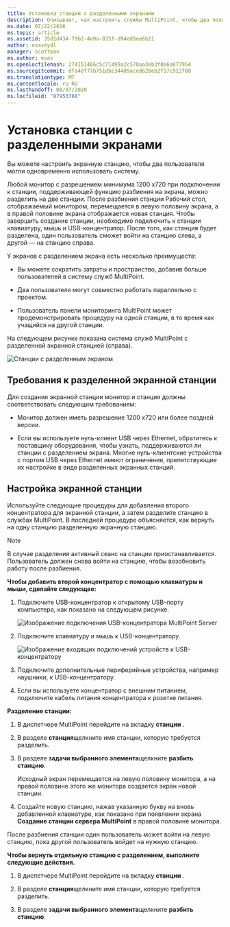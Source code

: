 ```yaml
---
title: Установка станции с разделенными экранами
description: Описывает, как настроить службы MultiPoint, чтобы два пользователя могли совместно использовать одну систему.
ms.date: 07/22/2016
ms.topic: article
ms.assetid: 35d1d434-79b2-4e0a-835f-d94ed8ee6b21
author: evaseydl
manager: scottman
ms.author: evas
ms.openlocfilehash: 274151466c5c71499a2c570aa3eb3f8e6a877954
ms.sourcegitcommit: dfa48f77b751dbc34409aced628eb2f17c912f08
ms.translationtype: MT
ms.contentlocale: ru-RU
ms.lasthandoff: 08/07/2020
ms.locfileid: "87953760"
---
```

# <a name="set-up-a-split-screen-station"></a>Установка станции с разделенными экранами
Вы можете настроить экранную станцию, чтобы два пользователя могли одновременно использовать систему.

Любой монитор с разрешением минимума 1200 x720 при подключении к станции, поддерживающей функцию разбиения на экрана, можно разделить на две станции. После разбиения станции Рабочий стол, отображаемый монитором, перемещается в левую половину экрана, а в правой половине экрана отображается новая станция. Чтобы завершить создание станции, необходимо подключить к станции клавиатуру, мышь и USB-концентратор. После того, как станция будет разделена, один пользователь сможет войти на станцию слева, а другой — на станцию справа.

У экранов с разделением экрана есть несколько преимуществ:

-   Вы можете сократить затраты и пространство, добавив больше пользователей в систему служб MultiPoint.

-   Два пользователя могут совместно работать параллельно с проектом.

-   Пользователь панели мониторинга MultiPoint может продемонстрировать процедуру на одной станции, в то время как учащийся на другой станции.

На следующем рисунке показана система служб MultiPoint с разделенной экранной станцией (справа).

![Станции с разделенным экраном](./media/WMS_diagram3.gif)

## <a name="requirements-for-a-split-screen-station"></a>Требования к разделенной экранной станции
Для создания экранной станции монитор и станция должны соответствовать следующим требованиям:

-   Монитор должен иметь разрешение 1200 x720 или более поздней версии.

-   Если вы используете нуль-клиент USB через Ethernet, обратитесь к поставщику оборудования, чтобы узнать, поддерживаются ли станции с разделением экрана. Многие нуль-клиентские устройства с портом USB через Ethernet имеют ограничения, препятствующие их настройке в виде разделенных экранных станций.

## <a name="setting-up-a-split-screen-station"></a>Настройка экранной станции
Используйте следующие процедуры для добавления второго концентратора для экранной станции, а затем разделите станцию в службах MultiPoint. В последней процедуре объясняется, как вернуть на одну станцию разделенную экранную станцию.

> [!NOTE]
> В случае разделения активный сеанс на станции приостанавливается. Пользователь должен снова войти на станцию, чтобы возобновить работу после разбиения.

**Чтобы добавить второй концентратор с помощью клавиатуры и мыши, сделайте следующее:**

1.  Подключите USB-концентратор к открытому USB-порту компьютера, как показано на следующем рисунке.

    ![Изображение подключения USB-концентратора MultiPoint Server](./media/WMSUSBHubConnection.gif)

2.  Подключите клавиатуру и мышь к USB-концентратору.

    ![Изображение входящих подключений устройств к USB-концентратору](./media/WMSUSBDeviceConnection.gif)

3.  Подключите дополнительные периферийные устройства, например наушники, к USB-концентратору.

4.  Если вы используете концентратор с внешним питанием, подключите кабель питания концентратора к розетке питания.

**Разделение станции:**

1.  В диспетчере MultiPoint перейдите на вкладку **станции** .

2.  В разделе **станция**щелкните имя станции, которую требуется разделить.

3.  В разделе **задачи выбранного элемента**щелкните **разбить станцию**.

    Исходный экран перемещается на левую половину монитора, а на правой половине этого же монитора создается экран новой станции.

4.  Создайте новую станцию, нажав указанную букву на вновь добавленной клавиатуре, как показано при появлении экрана **Создание станции сервера MultiPoint** в правой половине монитора.

После разбиения станции один пользователь может войти на левую станцию, пока другой пользователь войдет на нужную станцию.

**Чтобы вернуть отдельную станцию с разделением, выполните следующие действия.**

1.  В диспетчере MultiPoint перейдите на вкладку **станции** .

2.  В разделе **станция**щелкните имя станции, которую требуется разделить.

3.  В разделе **задачи выбранного элемента**щелкните **разбить станцию**.